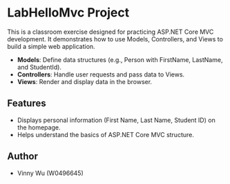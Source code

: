 # LabHelloMvc Project

This is a classroom exercise designed for practicing ASP.NET Core MVC development. It demonstrates how to use Models, Controllers, and Views to build a simple web application.

- **Models**: Define data structures (e.g., Person with FirstName, LastName, and StudentId).
- **Controllers**: Handle user requests and pass data to Views.
- **Views**: Render and display data in the browser.

## Features
- Displays personal information (First Name, Last Name, Student ID) on the homepage.
- Helps understand the basics of ASP.NET Core MVC structure.

## Author
- Vinny Wu (W0496645)
